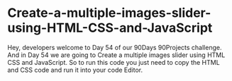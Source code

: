 # Create-a-multiple-images-slider-using-HTML-CSS-and-JavaScript
Hey, developers welcome to Day 54 of our 90Days 90Projects challenge. And in Day 54 we are going to Create a multiple images slider using HTML CSS and JavaScript.    So to run this code you just need to copy the HTML and CSS code and run it into your code Editor. 
